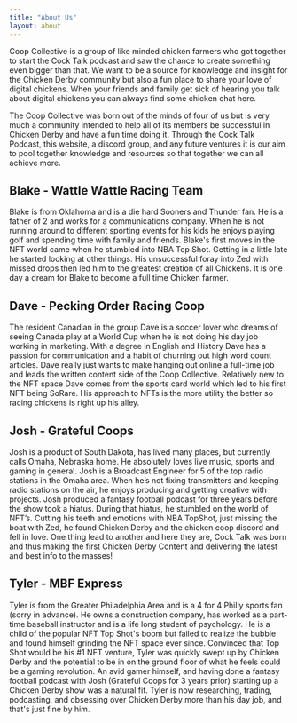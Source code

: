 ```yaml
---
title: "About Us"
layout: about
---
```


Coop Collective is a group of like minded chicken farmers who got together to start the Cock Talk podcast and saw the chance to create something even bigger than that. We want to be a source for knowledge and insight for the Chicken Derby community but also a fun place to share your love of digital chickens. When your friends and family get sick of hearing you talk about digital chickens you can always find some chicken chat here.

The Coop Collective was born out of the minds of four of us but is very much a community intended to help all of its members be successful in Chicken Derby and have a fun time doing it. Through the Cock Talk Podcast, this website, a discord group, and any future ventures it is our aim to pool together knowledge and resources so that together we can all achieve more.

## Blake - Wattle Wattle Racing Team

Blake is from Oklahoma and is a die hard Sooners and Thunder fan. He is a father of 2 and works for a communications company. When he is not running around to different sporting events for his kids he enjoys playing golf and spending time with family and friends. Blake's first moves in the NFT world came when he stumbled into NBA Top Shot. Getting in a little late he started looking at other things. His unsuccessful foray into Zed with missed drops then led him to the greatest creation of all Chickens. It is one day a dream for Blake to become a full time Chicken farmer.

## Dave - Pecking Order Racing Coop

The resident Canadian in the group Dave is a soccer lover who dreams of seeing Canada play at a World Cup when he is not doing his day job working in marketing. With a degree in English and History Dave has a passion for communication and a habit of churning out high word count articles. Dave really just wants to make hanging out online a full-time job and leads the written content side of the Coop Collective. Relatively new to the NFT space Dave comes from the sports card world which led to his first NFT being SoRare. His approach to NFTs is the more utility the better so racing chickens is right up his alley.

## Josh - Grateful Coops

Josh is a product of South Dakota, has lived many places, but currently calls Omaha, Nebraska home. He absolutely loves live music, sports and gaming in general. Josh is a Broadcast Engineer for 5 of the top radio stations in the Omaha area. When he’s not fixing transmitters and keeping radio stations on the air, he enjoys producing and getting creative with projects. Josh produced a fantasy football podcast for three years before the show took a hiatus. During that hiatus, he stumbled on the world of NFT’s. Cutting his teeth and emotions with NBA TopShot, just missing the boat with Zed, he found Chicken Derby and the chicken coop discord and fell in love. One thing lead to another and here they are, Cock Talk was born and thus making the first Chicken Derby Content and delivering the latest and best info to the masses!

## Tyler - MBF Express

Tyler is from the Greater Philadelphia Area and is a 4 for 4 Philly sports fan (sorry in advance). He owns a construction company, has worked as a part-time baseball instructor and is a life long student of psychology. He is a child of the popular NFT Top Shot's boom but failed to realize the bubble and found himself grinding the NFT space ever since. Convinced that Top Shot would be his #1 NFT venture, Tyler was quickly swept up by Chicken Derby and the potential to be in on the ground floor of what he feels could be a gaming revolution. An avid gamer himself, and having done a fantasy football podcast with Josh (Grateful Coops for 3 years prior) starting up a Chicken Derby show was a natural fit. Tyler is now researching, trading, podcasting, and obsessing over Chicken Derby more than his day job, and that's just fine by him.
